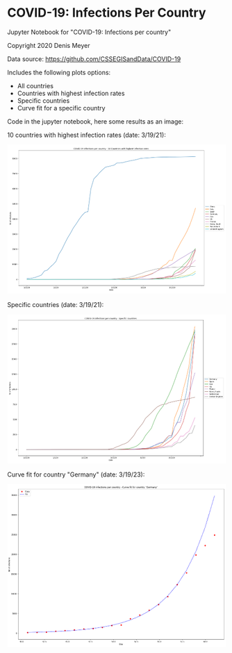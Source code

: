 # COVID-19: Infections Per Country
 Jupyter Notebook for "COVID-19: Infections per country"

Copyright 2020 Denis Meyer

Data source: https://github.com/CSSEGISandData/COVID-19


Includes the following plots options:

* All countries
* Countries with highest infection rates
* Specific countries
* Curve fit for a specific country


Code in the jupyter notebook, here some results as an image:

10 countries with highest infection rates (date: 3/19/21):

![](images/10-Countries-with-highest-infection-rates.png?raw=true)

Specific countries (date: 3/19/21):

![](images/Specific-Countries.png?raw=true)

Curve fit for country "Germany" (date: 3/19/23):

![](images/Curve-Fit-Germany.png?raw=true)
